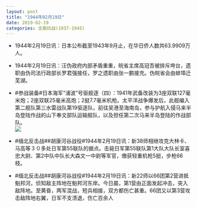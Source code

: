```yaml
---
layout: post
title: "1944年02月19日"
date: 2019-02-19
categories: 全面抗战(1937-1945)
---
```


<meta name="referrer" content="no-referrer" />

- 1944年2月19日讯：日本公布截至1943年9月止，在华日侨人数共63.9909万人。 

- 1944年2月19日讯：汪伪政府内部矛盾重重，皖省主席高冠吾被排斥垮台，遗职由伪司法行政部长罗君强接任，罗之遗职由张一鹏接充。伪皖省会由蚌埠迁芜湖。 

- #参战装备#日本海军“浦波”号驱舰逐（四）：1941年武备改装为3座双联127毫米炮；2座双联25毫米高炮；2挺7.7毫米机枪。太平洋战争爆发后，此舰编入第二舰队第三水雷战队第19驱逐队，前往吴港至海南岛，参与护航入侵马来半岛登陆作战的山下奉文部队运输舰队，以及担任第二次马来半岛登陆的作战部队。 <br/><img src="https://wx3.sinaimg.cn/large/aca367d8ly1g0bi4ulu8fj20dc0a075v.jpg" />

- #缅北反击战##胡康河谷战役#1944年2月19日讯：新38师相继攻克大林卡、马高等３０多处日军第55联队的据点。击毙日军第55联队第1大队大队长室喜忠大尉、第2中队中队长大森文一中尉等军官，缴获轻重机枪5挺，步枪66枝。 

- #缅北反击战##胡康河谷战役#1944年2月19日讯：新22师以66团第2营进抵魁邦河，侦知敌主阵地在魁邦河东岸。今日晨，第1营由正面发起冲击，突入敌阵地。至黄昏，两军混战，短兵相接，双方都伤亡甚重。66团又以第3营攻击敌阵地右翼，日军不支溃退，伤亡百余人 

